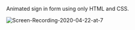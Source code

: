 Animated sign in form using only HTML and CSS.


![Screen-Recording-2020-04-22-at-7](https://user-images.githubusercontent.com/29877236/80048179-6d067500-84dd-11ea-806f-d108bc1abf99.gif)



